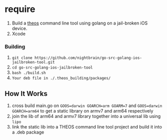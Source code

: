 # require
1. Build a [theos](https://github.com/theos/theos) command line tool using golang on a jail-broken iOS device.
1. Xcode

### Building

1. `git clone https://github.com/nightbrain/go-src-golang-ios-jailbroken-tool.git`
1. `cd go-src-golang-ios-jailbroken-tool`
1. `bash ./build.sh`
1. `Your deb file in ./.theos_building/packages/`
## How It Works

1. cross build main.go on `GOOS=darwin GOARCH=arm GOARM=7` and `GOOS=darwin GOARCH=arm64` to get a static library on armv7 and arm64 respectively
1. join the lib of arm64 and armv7 library together into a universal lib using  `lipo`
1. link the static lib into a THEOS command line tool project and build it into a .deb package
